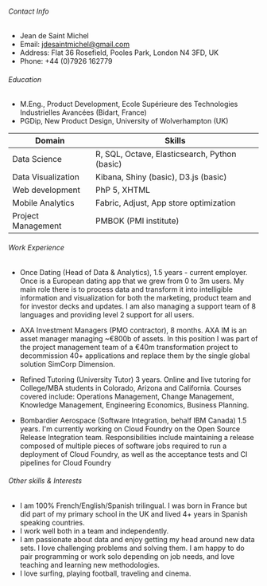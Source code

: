 ###### Contact Info

 - Jean de Saint Michel
 - Email: jdesaintmichel@gmail.com
 - Address: Flat 36 Rosefield, Pooles Park, London N4 3FD, UK
 - Phone: +44 (0)7926 162779

###### Education
- M.Eng., Product Development, Ecole Supérieure des Technologies Industrielles Avancées (Bidart, France)
- PGDip, New Product Design, University of Wolverhampton (UK)

|Domain|Skills|
|----------------|------------|
| Data Science | R, SQL, Octave, Elasticsearch, Python (basic)
| Data Visualization | Kibana, Shiny (basic), D3.js (basic)
| Web development | PhP 5, XHTML
| Mobile Analytics | Fabric, Adjust, App store optimization
| Project Management | PMBOK (PMI institute)




###### Work Experience
- Once Dating (Head of Data & Analytics), 1.5 years - current employer.
Once is a European dating app that we grew from 0 to 3m users. My main role there is to process data and transform it into intelligible information and visualization for both the marketing, product team and for investor decks and updates. I am also managing a support team of 8 languages and providing level 2 support for all users.

- AXA Investment Managers (PMO contractor), 8 months.
AXA IM is an asset manager managing ~€800b of assets. In this position I was part of the project management team of a €40m transformation project to decommission 40+ applications and replace them by the single global solution SimCorp Dimension.

- Refined Tutoring (University Tutor) 3 years.
Online and live tutoring for College/MBA students in Colorado, Arizona and California. Courses covered include: Operations Management, Change Management, Knowledge Management, Engineering Economics, Business Planning.

- Bombardier Aerospace (Software Integration, behalf IBM Canada) 1.5 years.
I'm currently working on Cloud Foundry on the Open Source Release Integration team. Responsibilities include maintaining a release composed of multiple pieces of software jobs required to run a deployment of Cloud Foundry, as well as the acceptance tests and CI pipelines for Cloud Foundry




###### Other skills & Interests
- I am 100% French/English/Spanish trilingual. I was born in France but did part of my primary school in the UK and lived 4+ years in Spanish speaking countries.
- I work well both in a team and independently.
- I am passionate about data and enjoy getting my head around new data sets. I love challenging problems and solving them. I am happy to do pair programming or work solo depending on job needs, and love teaching and learning new methodologies.
- I love surfing, playing football, traveling and cinema.
